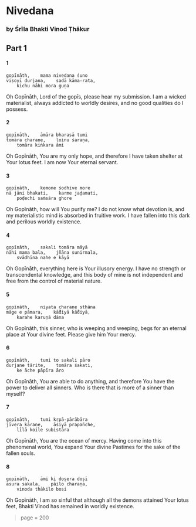 # Nivedana

### by Śrīla Bhakti Vinod Ṭhākur

## Part 1

#### 1

    gopīnāth,    mama nivedana śuno
    viṣoyī durjana,    sadā kāma-rata,
        kichu nāhi mora guṇa

Oh Gopīnāth, Lord of the gopīs, please hear my submission. I am a wicked materialist, always addicted to worldly desires, and no good qualities do I possess.

#### 2

    gopīnāth,    āmāra bharasā tumi
    tomāra charaṇe,    loinu śaraṇa,
        tomāra kiṅkara āmi

Oh Gopīnāth, You are my only hope, and therefore I have taken shelter at Your lotus feet. I am now Your eternal servant.

#### 3

    gopīnāth,    kemone śodhive more
    nā jāni bhakati,    karme jaḍamati,
        poḍechi saṁsāra ghore

Oh Gopīnāth, how will You purify me? I do not know what devotion is, and my materialistic mind is absorbed in fruitive work. I have fallen into this dark and perilous worldly existence.

#### 4

    gopīnāth,    sakali tomāra māyā
    nāhi mama bala,    jñāna sunirmala,
        svādhīna nahe e kāyā

Oh Gopīnāth, everything here is Your illusory energy. I have no strength or transcendental knowledge, and this body of mine is not independent and free from the control of material nature.

#### 5

    gopīnāth,    niyata charaṇe sthāna
    māge e pāmara,    kā̐diyā kā̐diyā,
        karahe karuṇā dāna

Oh Gopīnāth, this sinner, who is weeping and weeping, begs for an eternal place at Your divine feet. Please give him Your mercy.

#### 6

    gopīnāth,    tumi to sakali pāro
    durjane tārite,    tomāra śakati,
        ke āche pāpīra āro

Oh Gopīnāth, You are able to do anything, and therefore You have the power to deliver all sinners. Who is there that is more of a sinner than myself?

#### 7

    gopīnāth,    tumi kṛpā-pārābāra
    jīvera kāraṇe,    āsiyā prapañche,
        līlā koile subistāra

Oh Gopīnāth, You are the ocean of mercy. Having come into this phenomenal world, You expand Your divine Pastimes for the sake of the fallen souls.

#### 8

    gopīnāth,    āmi ki doṣera doṣī
    asura sakala,    pāilo charaṇa,
        vinoda thākilo bosi

Oh Gopīnāth, I am so sinful that although all the demons attained Your lotus feet, Bhakti Vinod has remained in worldly existence.


> page = 200
